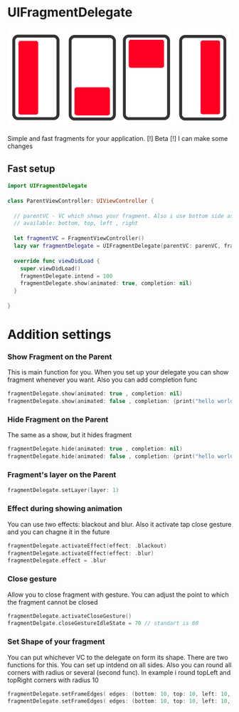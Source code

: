 # UIFragmentDelegate 

 ![alt text](https://github.com/Jeytery/UIFragmentDelegate//blob/master/UIFragmentDelegate_v2.png?raw=true)

Simple and fast fragments for your application. 
[!] Beta [!] I can make some changes 

## Fast setup 
```swift
import UIFragmentDelegate

class ParentViewController: UIViewController {

  // parentVC - VC which shows your fragment. Also i use bottom side as example. Chooose whatever would you like.
  // available: bottom, top, left , right
  
  let fragmentVC = FragmentViewController()
  lazy var fragmentDelegate = UIFragmentDelegate(parentVC: parenVC, fragmentVC: fragmentVC, side: .bottom)
  
  override func viewDidLoad {
    super.viewDidLoad()
    fragmentDelegate.intend = 100
    fragmentDelegate.show(animated: true, completion: nil)
  }

}
```

# Addition settings 
### Show Fragment on the Parent 
This is main function for you. When you set up your delegate you can show fragment whenever you want. Also you can add completion func
```swift
fragmentDelegate.show(animated: true , completion: nil)
fragmentDelegate.show(animated: false , completion: {print("hello world!")})
```
### Hide Fragment on the Parent 
The same as a show, but it hides fragment
```swift
fragmentDelegate.hide(animated: true , completion: nil)
fragmentDelegate.hide(animated: false , completion: {print("hello world!")})
```
### Fragment's layer on the Parent 
```swift
fragmentDelegate.setLayer(layer: 1)
```
### Effect during showing animation 
You can use two effects: blackout and blur. Also it activate tap close gesture and you can chagne it in the future 
```swift
fragmentDelegate.activateEffect(effect: .blackout)
fragmentDelegate.activateEffect(effect: .blur)
fragmentDelegate.effect = .blur 
```
### Close gesture 
Allow you to close fragment with gesture. You can adjust the point to which the fragment cannot be closed
```swift
fragmentDelegate.activateCloseGesture()
fragmentDelgate.closeGestureIdleState = 70 // standart is 60
```
### Set Shape of your fragment 
You can put whichever VC to the delegate on form its shape. There are two functions for this. You can set up intdend on all sides. Also you can round all corners with radius or several (second func). In example i round topLeft and topRight corners with radius 10
```swift
fragmentDelegate.setFrameEdges( edges: (bottom: 10, top: 10, left: 10, right: 10), cornerRadius: 10) // same func with radius for all corners 
fragmentDelegate.setFrameEdges( edges: (bottom: 10, top: 10, left: 10, right: 10), cornerRadius: ([.topLeft, .topRight], radius: 10))
```
